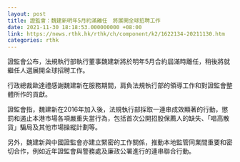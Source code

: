 ```yaml
---
layout: post
title: 證監會：魏建新明年5月約滿離任　將展開全球招聘工作
date: 2021-11-30 18:18:53.000000000 +08:00
link: https://news.rthk.hk/rthk/ch/component/k2/1622134-20211130.htm
categories: rthk
---
```


證監會公布，法規執行部執行董事魏建新將於明年5月合約屆滿時離任，稍後將就繼任人選展開全球招聘工作。

行政總裁歐達禮感謝魏建新在服務期間，肩負法規執行部的領導工作和對證監會整體所作的貢獻。

證監會指，魏建新在2016年加入後，法規執行部採取一連串成效顯著的行動，懲罰和遏止本港市場各項嚴重失當行為，包括首次公開招股保薦人的缺失、「唱高散貨」騙局及其他市場操縱計劃等。

另外，魏建新與中國證監會亦建立緊密的工作關係，推動本地監管同業間重要和密切合作，例如近年證監會與警務處及廉政公署進行的連串聯合行動。
